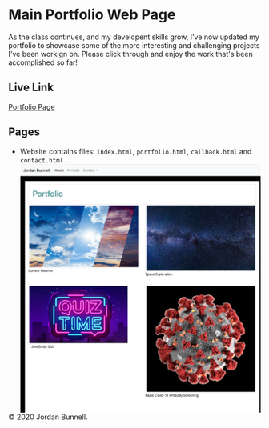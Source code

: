 # Main Portfolio Web Page

As the class continues, and my developent skills grow, I've now updated my portfolio to showcase some of the more interesting and challenging projects I've been workign on. Please click through and enjoy the work that's been accomplished so far!  

## Live Link

<a href="https://jordanrbunnell.github.io/JordanBunnellPortfolio/">Portfolio Page</a>

## Pages

* Website contains files: `index.html`, `portfolio.html`, `callback.html` and `contact.html` .
<img src="screenshots.png"
     alt="Screenshot"
     style="float: left; margin-right: 10px;" />
     
© 2020 Jordan Bunnell.

